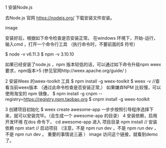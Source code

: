 1  安装Node.js

去Node.js 官网  https://nodejs.org/      下载安装文件安装。

image

安装好后，根据如下命令检查是否安装正常。 在windows 环境下，开始-运行，输入cmd ，打开一个命令行工具  （执行命令时，不要前面的$ 符号）

$ node -v
v6.11.3
$ npm -v
3.10.10
 
如果已经安装了node.js  ，npm 版本较低的话，可以通过如下命令升级npm weex 要求，npm版本>5 (参见官网http://weex.apache.org/guide/ )
 
2  安装Weex 的weex-toolkit 工具
$ npm install -g weex-toolkit
$ weex -v //查看当前weex版本  （通过此命令检查是否安装正常,）
如果嫌弃NPM  比较慢，可以使用淘宝的 npm 镜像，
$ npm install -g cnpm --registry=https://registry.npm.taobao.org
$ cnpm install -g weex-toolkit
 
3 创建项目初始化 
$ weex create awesome-app 
一步步按照引导程序选择下来，就可以安装完毕。（会生成一个 awesome-app 的目录）
4  安装依赖，启用开发环境
 在dos 命令下，
cd awesome-app    进入 项目目录
npm install     // 安装依赖
npm start       // 启动项目       （注意，不是 npm run dev ，不是 npm run dev ，不是 npm run dev 。 重要的事情说三遍 ）
image
访问这个链接，就看到demo 了。

